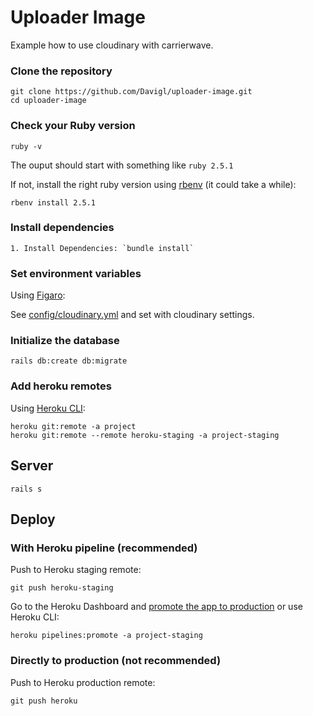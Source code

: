 # Uploader Image

Example how to use cloudinary with carrierwave.

### Clone the repository

```shell
git clone https://github.com/Davigl/uploader-image.git
cd uploader-image
```

### Check your Ruby version

```shell
ruby -v
```

The ouput should start with something like `ruby 2.5.1`

If not, install the right ruby version using [rbenv](https://github.com/rbenv/rbenv) (it could take a while):

```shell
rbenv install 2.5.1
```

### Install dependencies


```shell
1. Install Dependencies: `bundle install`
```

### Set environment variables

Using [Figaro](https://github.com/laserlemon/figaro):

See [config/cloudinary.yml](https://github.com/Davigl/uploader-image/blob/master/config/cloudinary.yml) and set with cloudinary settings.

### Initialize the database

```shell
rails db:create db:migrate
```

### Add heroku remotes

Using [Heroku CLI](https://devcenter.heroku.com/articles/heroku-cli):

```shell
heroku git:remote -a project
heroku git:remote --remote heroku-staging -a project-staging
```

## Server

```shell
rails s
```

## Deploy

### With Heroku pipeline (recommended)

Push to Heroku staging remote:

```shell
git push heroku-staging
```

Go to the Heroku Dashboard and [promote the app to production](https://devcenter.heroku.com/articles/pipelines) or use Heroku CLI:

```shell
heroku pipelines:promote -a project-staging
```

### Directly to production (not recommended)

Push to Heroku production remote:

```shell
git push heroku
```

